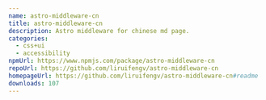 ```yaml
---
name: astro-middleware-cn
title: astro-middleware-cn
description: Astro middleware for chinese md page.
categories:
  - css+ui
  - accessibility
npmUrl: https://www.npmjs.com/package/astro-middleware-cn
repoUrl: https://github.com/liruifengv/astro-middleware-cn
homepageUrl: https://github.com/liruifengv/astro-middleware-cn#readme
downloads: 107
---
```

